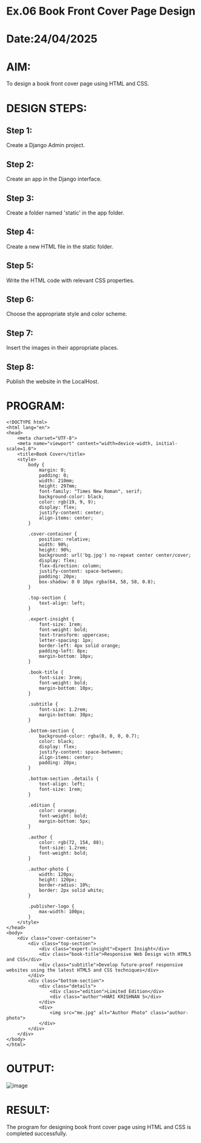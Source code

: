 # Ex.06 Book Front Cover Page Design
# Date:24/04/2025
# AIM:
To design a book front cover page using HTML and CSS.

# DESIGN STEPS:
## Step 1:
Create a Django Admin project.

## Step 2:
Create an app in the Django interface.

## Step 3:
Create a folder named 'static' in the app folder.

## Step 4:
Create a new HTML file in the static folder.

## Step 5:
Write the HTML code with relevant CSS properties.

## Step 6:
Choose the appropriate style and color scheme.

## Step 7:
Insert the images in their appropriate places.

## Step 8:
Publish the website in the LocalHost.

# PROGRAM:
```
<!DOCTYPE html>
<html lang="en">
<head>
    <meta charset="UTF-8">
    <meta name="viewport" content="width=device-width, initial-scale=1.0">
    <title>Book Cover</title>
    <style>
        body {
            margin: 0;
            padding: 0;
            width: 210mm;
            height: 297mm;
            font-family: "Times New Roman", serif;
            background-color: black;
            color: rgb(19, 9, 9);
            display: flex;
            justify-content: center;
            align-items: center;
        }

        .cover-container {
            position: relative;
            width: 90%;
            height: 90%;
            background: url('bg.jpg') no-repeat center center/cover;
            display: flex;
            flex-direction: column;
            justify-content: space-between;
            padding: 20px;
            box-shadow: 0 0 10px rgba(64, 58, 58, 0.8);
        }

        .top-section {
            text-align: left;
        }

        .expert-insight {
            font-size: 1rem;
            font-weight: bold;
            text-transform: uppercase;
            letter-spacing: 1px;
            border-left: 4px solid orange;
            padding-left: 8px;
            margin-bottom: 10px;
        }

        .book-title {
            font-size: 3rem;
            font-weight: bold;
            margin-bottom: 10px;
        }

        .subtitle {
            font-size: 1.2rem;
            margin-bottom: 30px;
        }

        .bottom-section {
            background-color: rgba(0, 0, 0, 0.7);
            color: black;
            display: flex;
            justify-content: space-between;
            align-items: center;
            padding: 20px;
        }

        .bottom-section .details {
            text-align: left;
            font-size: 1rem;
        }

        .edition {
            color: orange;
            font-weight: bold;
            margin-bottom: 5px;
        }

        .author {
            color: rgb(72, 154, 88);
            font-size: 1.2rem;
            font-weight: bold;
        }

        .author-photo {
            width: 120px;
            height: 120px;
            border-radius: 10%;
            border: 2px solid white;
        }

        .publisher-logo {
            max-width: 100px;
        }
    </style>
</head>
<body>
    <div class="cover-container">
        <div class="top-section">
            <div class="expert-insight">Expert Insight</div>
            <div class="book-title">Responsive Web Design with HTML5 and CSS</div>
            <div class="subtitle">Develop future-proof responsive websites using the latest HTML5 and CSS techniques</div>
        </div>
        <div class="bottom-section">
            <div class="details">
                <div class="edition">Limited Edition</div>
                <div class="author">HARI KRISHNAN S</div>
            </div>
            <div>
                <img src="me.jpg" alt="Author Photo" class="author-photo">
            </div>
        </div>
    </div>
</body>
</html>
```
# OUTPUT:
![image](https://github.com/user-attachments/assets/75efc2ba-0231-4d1f-82ca-282bae120669)

# RESULT:
The program for designing book front cover page using HTML and CSS is completed successfully.
